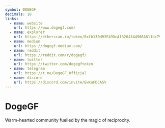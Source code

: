 ```yaml
---
symbol: DOGEGF
decimals: 18
links:
  - name: website
    url: https://www.dogegf.com/
  - name: explorer
    url: https://etherscan.io/token/0xfb130d93E49DcA13264344966A611dc79a456Bc5
  - name: medium
    url: https://dogegf.medium.com/
  - name: reddit
    url: https://reddit.com/r/dogegf/
  - name: twitter
    url: https://twitter.com/dogegftoken
  - name: telegram
    url: https://t.me/DogeGF_Official
  - name: discord
    url: https://discord.com/invite/EwKuFDCA5V
---
```


# DogeGF

Warm-hearted community fuelled by the magic of reciprocity.
